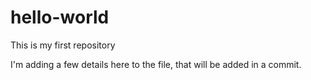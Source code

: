 # hello-world
This is my first repository

I'm adding a few details here to the file, that will be added in a commit.

